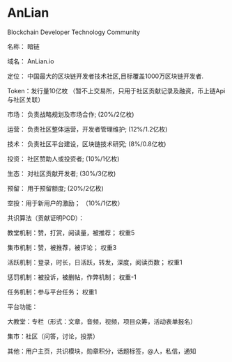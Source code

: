 # AnLian
Blockchain Developer Technology Community

名称： 暗链

域名： AnLian.io

定位： 中国最大的区块链开发者技术社区,目标覆盖1000万区块链开发者.

Token：发行量10亿枚 （暂不上交易所，只用于社区贡献记录及融资，币上链Api与社区关联）

市场： 负责战略规划及市场合作; (20%/2亿枚)

运营： 负责社区整体运营，开发者管理维护; (12%/1.2亿枚)

技术： 负责社区平台建设，区块链技术研究; (8%/0.8亿枚)

投资： 社区赞助人或投资者; (10%/1亿枚)

生态： 对社区贡献开发者; (30%/3亿枚) 

预留： 用于预留额度; (20%/2亿枚)

空投：用于新用户的激励； （10%/1亿枚）

共识算法（贡献证明POD）：

教堂机制：赞，打赏，阅读量，被推荐； 权重5	

集市机制：赞，被推荐，被评论；	权重3	

活跃机制：登录，时长，日活跃，转发，深度，阅读页数； 权重1	

惩罚机制：被投诉，被删帖，作弊机制； 权重-1	

任务机制：参与平台任务； 权重1	

平台功能：

大教堂：专栏（形式：文章，音频，视频，项目众筹，活动表单报名）	

集市：社区（问答，讨论，投票）		

其他：用户主页，共识模块，勋章积分，话题标签，@人，私信，通知		
